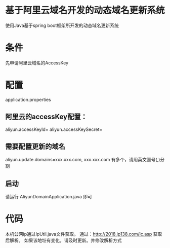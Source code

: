 ﻿# 基于阿里云域名开发的动态域名更新系统
 
 使用Java基于spring boot框架所开发的动态域名更新系统
 
# 条件
 先申请阿里云域名的AccessKey
 
# 配置
application.properties
## 阿里云的accessKey配置：
aliyun.accessKeyId=
aliyun.accessKeySecret=

## 需要配置更新的域名
aliyun.update.domains=xxx.xxx.com, xxx.xxx.com
有多个，请用英文逗号(,)分割

## 启动
请运行 AliyunDomainApplication.java 即可

# 代码
本机公网ip通过IpUtil.java文件获取。
通过：http://2018.ip138.com/ic.asp 获取后解析。
如果该地址有变化，请及时更新。并修改解析方式

 
